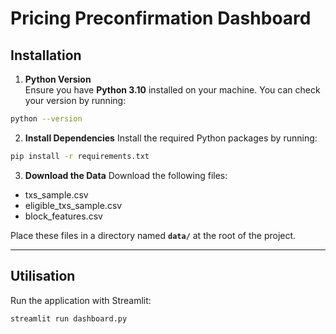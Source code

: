# Pricing Preconfirmation Dashboard

## Installation

1. **Python Version**  
   Ensure you have **Python 3.10** installed on your machine. You can check your version by running:
```bash
python --version
```

2. **Install Dependencies**
Install the required Python packages by running:

```bash
pip install -r requirements.txt
```

3. **Download the Data**
Download the following files:

- txs_sample.csv
- eligible_txs_sample.csv
- block_features.csv

Place these files in a directory named **`data/`** at the root of the project.

--- 

## Utilisation

Run the application with Streamlit:

```bash
streamlit run dashboard.py
```
